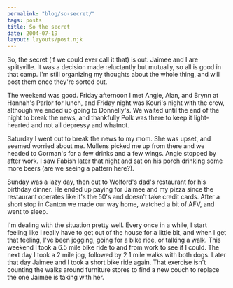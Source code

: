 ```yaml
---
permalink: "blog/so-secret/"
tags: posts
title: So the secret
date: 2004-07-19
layout: layouts/post.njk
---
```


So, the secret (if we could ever call it that) is out. Jaimee and I are splitsville. It was a decision made reluctantly but mutually, so all is good in that camp. I'm still organizing my thoughts about the whole thing, and will post them once they're sorted out. 

The weekend was good. Friday afternoon I met Angie, Alan, and Brynn at Hannah's Parlor for lunch, and Friday night was Kouri's night with the crew, although we ended up going to Donnelly's. We waited until the end of the night to break the news, and thankfully Polk was there to keep it light-hearted and not all depressy and whatnot. 

Saturday I went out to break the news to my mom. She was upset, and seemed worried about me. Mullens picked me up from there and we headed to Gorman's for a few drinks and a few wings. Angie stopped by after work. I saw Fabish later that night and sat on his porch drinking some more beers (are we seeing a pattern here?).

Sunday was a lazy day, then out to Wolford's dad's restaurant for his birthday dinner. He ended up paying for Jaimee and my pizza since the restaurant operates like it's the 50's and doesn't take credit cards. After a short stop in Canton we made our way home, watched a bit of AFV, and went to sleep.

I'm dealing with the situation pretty well. Every once in a while, I start feeling like I really have to get out of the house for a little bit, and when I get that feeling, I've been jogging, going for a bike ride, or talking a walk. This weekend I took a 6.5 mile bike ride to and from work to see if I could. The next day I took a 2 mile jog, followed by 2 1 mile walks with both dogs. Later that day Jaimee and I took a short bike ride again. That exercise isn't counting the walks around furniture stores to find a new couch to replace the one Jaimee is taking with her.